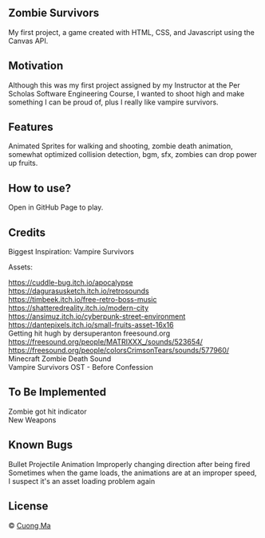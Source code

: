 ## Zombie Survivors
My first project, a game created with HTML, CSS, and Javascript using the Canvas API.

## Motivation
Although this was my first project assigned by my Instructor at the Per Scholas Software Engineering Course, I wanted to shoot high and make something I can be proud of, plus I really like vampire survivors.

## Features
Animated Sprites for walking and shooting, zombie death animation, somewhat optimized collision detection, bgm, sfx, zombies can drop power up fruits.

## How to use?
Open in GitHub Page to play.

## Credits
Biggest Inspiration: Vampire Survivors

Assets:

https://cuddle-bug.itch.io/apocalypse  
https://dagurasusketch.itch.io/retrosounds  
https://timbeek.itch.io/free-retro-boss-music  
https://shatteredreality.itch.io/modern-city  
https://ansimuz.itch.io/cyberpunk-street-environment  
https://dantepixels.itch.io/small-fruits-asset-16x16  
Getting hit hugh by dersuperanton freesound.org  
https://freesound.org/people/MATRIXXX_/sounds/523654/  
https://freesound.org/people/colorsCrimsonTears/sounds/577960/  
Minecraft Zombie Death Sound  
Vampire Survivors OST - Before Confession  

## To Be Implemented
 
Zombie got hit indicator   
New Weapons  

## Known Bugs

Bullet Projectile Animation Improperly changing direction after being fired  
Sometimes when the game loads, the animations are at an improper speed, I suspect it's an asset loading problem again  

## License
© [Cuong Ma]()

